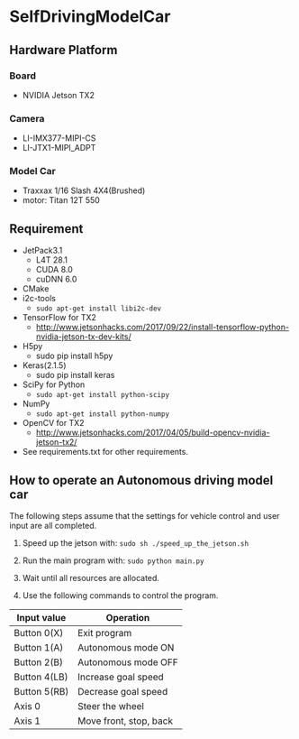# SelfDrivingModelCar

## Hardware Platform

### Board
- NVIDIA Jetson TX2

### Camera
- LI-IMX377-MIPI-CS
- LI-JTX1-MIPI_ADPT

### Model Car
- Traxxax 1/16 Slash 4X4(Brushed)
- motor: Titan 12T 550

## Requirement
- JetPack3.1
    - L4T 28.1
    - CUDA 8.0
    - cuDNN 6.0
- CMake
- i2c-tools
    - `sudo apt-get install libi2c-dev`
- TensorFlow for TX2
    - http://www.jetsonhacks.com/2017/09/22/install-tensorflow-python-nvidia-jetson-tx-dev-kits/
- H5py
    - sudo pip install h5py
- Keras(2.1.5)
    - sudo pip install keras
- SciPy for Python
    - `sudo apt-get install python-scipy`
- NumPy
    - `sudo apt-get install python-numpy`
- OpenCV for TX2
    - http://www.jetsonhacks.com/2017/04/05/build-opencv-nvidia-jetson-tx2/
- See requirements.txt for other requirements.

## How to operate an Autonomous driving model car
The following steps assume that the settings for vehicle control and user input are all completed.

1) Speed up the jetson with:
`sudo sh ./speed_up_the_jetson.sh`

2) Run the main program with:
`sudo python main.py`

3) Wait until all resources are allocated.

4) Use the following commands to control the program.

| Input value  | Operation              |
|--------------|------------------------|
| Button 0(X)  | Exit program           |
| Button 1(A)  | Autonomous mode ON     |
| Button 2(B)  | Autonomous mode OFF    |
| Button 4(LB) | Increase goal speed    |
| Button 5(RB) | Decrease goal speed    |
| Axis 0       | Steer the wheel        |
| Axis 1       | Move front, stop, back |


